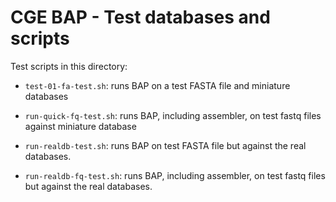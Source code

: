# CGE BAP - Test databases and scripts

Test scripts in this directory:

* `test-01-fa-test.sh`: runs BAP on a test FASTA file and miniature databases

* `run-quick-fq-test.sh`: runs BAP, including assembler, on test fastq files
  against miniature database

* `run-realdb-test.sh`: runs BAP on test FASTA file but against the real
  databases.

* `run-realdb-fq-test.sh`: runs BAP, including assembler, on test fastq files
  but against the real databases.


